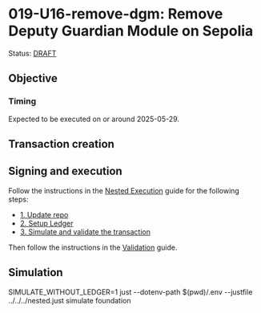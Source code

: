 # 019-U16-remove-dgm: Remove Deputy Guardian Module on Sepolia

Status: [DRAFT]()

## Objective

### Timing

Expected to be executed on or around 2025-05-29.

## Transaction creation


## Signing and execution

Follow the instructions in the [Nested Execution](../../../NESTED.md) guide for the following steps:

- [1. Update repo](../../../NESTED.md#1-update-repo)
- [2. Setup Ledger](../../../NESTED.md#2-setup-ledger)
- [3. Simulate and validate the transaction](../../../NESTED.md#3-simulate-and-validate-the-transaction)

Then follow the instructions in the [Validation](./VALIDATION.md) guide.

## Simulation

SIMULATE_WITHOUT_LEDGER=1 just --dotenv-path $(pwd)/.env --justfile ../../../nested.just simulate foundation